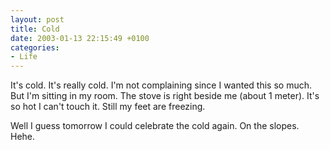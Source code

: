 ```yaml
---
layout: post
title: Cold
date: 2003-01-13 22:15:49 +0100
categories:
- Life
---
```

It's cold. It's really cold. I'm not complaining since I wanted this so much. But I'm sitting in my room. The stove is right beside me (about 1 meter). It's so hot I can't touch it. Still my feet are freezing.

Well I guess tomorrow I could celebrate the cold again. On the slopes. Hehe.

